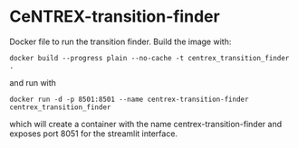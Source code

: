 # CeNTREX-transition-finder
 
Docker file to run the transition finder.
Build the image with:
```
docker build --progress plain --no-cache -t centrex_transition_finder .
```

and run with
```
docker run -d -p 8501:8501 --name centrex-transition-finder centrex_transition_finder
```
which will create a container with the name centrex-transition-finder and exposes port 8051 for the streamlit interface.